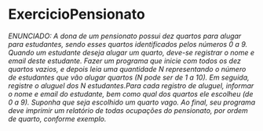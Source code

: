 # ExercicioPensionato
*ENUNCIADO:
  A dona de um pensionato possui dez quartos para alugar para estudantes,
  sendo esses quartos identificados pelos números 0 a 9.
  Quando um estudante deseja alugar um quarto, deve-se registrar o nome
  e email deste estudante.
  Fazer um programa que inicie com todos os dez quartos vazios, e depois
  leia uma quantidade N representando o número de estudantes que vão
  alugar quartos (N pode ser de 1 a 10). Em seguida, registre o aluguel dos
  N estudantes.Para cada registro de aluguel, informar o nome e email do
  estudante, bem como qual dos quartos ele escolheu (de 0 a 9). Suponha
  que seja escolhido um quarto vago. Ao final, seu programa deve imprimir
  um relatório de todas ocupações do pensionato, por ordem de quarto,
  conforme exemplo.*
